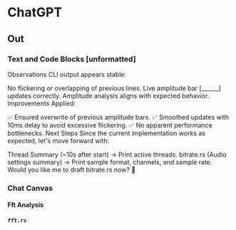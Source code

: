 # ChatGPT

## Out

### Text and Code Blocks [unformatted]


Observations
CLI output appears stable:

No flickering or overlapping of previous lines.
Live amplitude bar [______] updates correctly.
Amplitude analysis aligns with expected behavior.
Improvements Applied:

✅ Ensured overwrite of previous amplitude bars.
✅ Smoothed updates with 10ms delay to avoid excessive flickering.
✅ No apparent performance bottlenecks.
Next Steps
Since the current implementation works as expected, let's move forward with:

Thread Summary (~10s after start) → Print active threads.
bitrate.rs (Audio settings summary) → Print sample format, channels, and sample rate.
Would you like me to draft bitrate.rs now? 🚀

### Chat Canvas

#### Fft Analysis

##### ``fft.rs``

```rust

```
